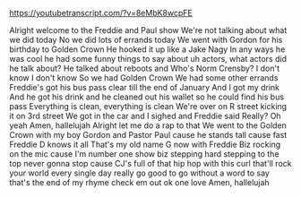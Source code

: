 https://youtubetranscript.com/?v=8eMbK8wcpFE

 Alright welcome to the Freddie and Paul show We're not talking about what we did today No we did lots of errands today We went with Gordon for his birthday to Golden Crown He hooked it up like a Jake Nagy In any ways he was cool he had some funny things to say about uh actors, what actors did he talk about? He talked about reboots and Who's Norm Crensby? I don't know I don't know So we had Golden Crown We had some other errands Freddie's got his bus pass clear till the end of January And I got my drink And he got his drink and he cleaned out his wallet so he could find his bus pass Everything is clean, everything is clean We're over on R street kicking it on 3rd street We got in the car and I sighed and Freddie said Really? Oh yeah Amen, hallelujah Alright let me do a rap to that We went to the Golden Crown with my boy Gordon and Pastor Paul cause he stands tall cause fast Freddie D knows it all That's my old name G now with Freddie Biz rocking on the mic cause I'm number one show biz stepping hard stepping to the top never gonna stop cause CJ's full of that hip hop with this curl that'll rock your world every single day really go good to go without a word to say that's the end of my rhyme check em out ok one love Amen, hallelujah